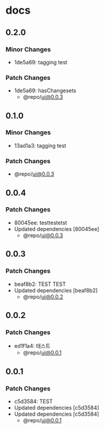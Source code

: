 # docs

## 0.2.0

### Minor Changes

- 1de5a69: tagging test

### Patch Changes

- 1de5a69: hasChangesets
  - @repo/ui@0.0.3

## 0.1.0

### Minor Changes

- 13ad1a3: tagging test

### Patch Changes

- @repo/ui@0.0.3

## 0.0.4

### Patch Changes

- 80045ee: testtestetst
- Updated dependencies [80045ee]
  - @repo/ui@0.0.3

## 0.0.3

### Patch Changes

- beaf8b2: TEST TEST
- Updated dependencies [beaf8b2]
  - @repo/ui@0.0.2

## 0.0.2

### Patch Changes

- ed1f1a4: 테스트
  - @repo/ui@0.0.1

## 0.0.1

### Patch Changes

- c5d3584: TEST
- Updated dependencies [c5d3584]
- Updated dependencies [c5d3584]
  - @repo/ui@0.0.1
